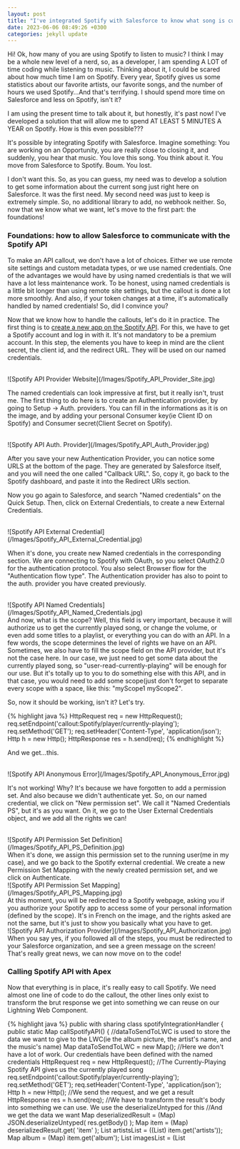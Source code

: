 ```yaml
---
layout: post
title: "I've integrated Spotify with Salesforce to know what song is currently playing."
date: 2023-06-06 08:49:26 +0300
categories: jekyll update
---
```


<p>Hi! Ok, how many of you are using Spotify to listen to music? I think I may be a whole new level of a nerd, so, as a developer, I am spending A LOT of time coding while listening to music. Thinking about it, I could be scared about how much time I am on Spotify. Every year, Spotify gives us some statistics about our favorite artists, our favorite songs, and the number of hours we used Spotify...And that's terrifying. I should spend more time on Salesforce and less on Spotify, isn't it? </p>

<p>I am using the present time to talk about it, but honestly, it's past now! I've developed a solution that will allow me to spend AT LEAST 5 MINUTES A YEAR on Spotify. How is this even possible???</p>
<p>It's possible by integrating Spotify with Salesforce. Imagine something: You are working on an Opportunity, you are really close to closing it, and suddenly, you hear that music. You love this song. You think about it. You move from Salesforce to Spotify. Boum. You lost.</p>
<p>I don't want this. So, as you can guess, my need was to develop a solution to get some information about the current song just right here on Salesforce. It was the first need. My second need was just to keep is extremely simple. So, no additional library to add, no webhook neither. So, now that we know what we want, let's move to the first part: the foundations!</p>

<h3>Foundations: how to allow Salesforce to communicate with the Spotify API</h3>
<p>To make an API callout, we don't have a lot of choices. Either we use remote site settings and custom metadata types, or we use named credentials. One of the advantages we would have by using named credentials is that we will have a lot less maintenance work. To be honest, using named credentials is a little bit longer than using remote site settings, but the callout is done a lot more smoothly. And also, if your token changes at a time, it's automatically handled by named credentials! So, did I convince you? </p>
<p>Now that we know how to handle the callouts, let's do it in practice. The first thing is to <a href="https://developer.spotify.com/dashboard">create a new app on the Spotify API</a>. For this, we have to get a Spotify account and log in with it. It's not mandatory to be a premium account. In this step, the elements you have to keep in mind are the client secret, the client id, and the redirect URL. They will be used on our named credentials.</p>
<br>
![Spotify API Provider Website](/Images/Spotify_API_Provider_Site.jpg)
<br>
<p>The named credentials can look impressive at first, but it really isn't, trust me. The first thing to do here is to create an Authentication provider, by going to Setup -> Auth. providers. You can fill in the informations as it is on the image, and by adding your personal Consumer key(ie Client ID on Spotify) and Consumer secret(Client Secret on Spotify).</p>
<br>
![Spotify API Auth. Provider](/Images/Spotify_API_Auth_Provider.jpg)
<br>
<p>After you save your new Authentication Provider, you can notice some URLS at the bottom of the page. They are generated by Salesforce itself, and you will need the one called "Callback URL". So, copy it, go back to the Spotify dashboard, and paste it into the Redirect URIs section. </p>
<p>Now you go again to Salesforce, and search "Named credentials" on the Quick Setup. Then, click on External Credentials, to create a new External Credentials.</p>
<br>
![Spotify API External Credential](/Images/Spotify_API_External_Credential.jpg)
<br>
<p>When it's done, you create new Named credentials in the corresponding section. We are connecting to Spotify with OAuth, so you select OAuth2.0 for the authentication protocol. You also select Browser flow for the "Authentication flow type". 
The Authentication provider has also to point to the auth. provider you have created previously.</p>
<br>
![Spotify API Named Credentials](/Images/Spotify_API_Named_Credentials.jpg)
<br>
And now, what is the scope? Well, this field is very important, because it will authorize us to get the currently played song, or change the volume, or even add some titles to a playlist, or everything you can do with an API. In a few words, the scope determines the level of rights we have on an API. 
Sometimes, we also have to fill the scope field on the API provider, but it's not the case here. In our case, we just need to get some data about the currently played song, so "user-read-currently-playing" will be enough for our use. But it's totally up to you to do something else with this API, and in that case, you would need to add some scope(just don't forget to separate every scope with a space, like this: "myScope1 myScope2".</p>
<p>So, now it should be working, isn't it? Let's try.</p>

{% highlight java %}
HttpRequest req = new HttpRequest();
req.setEndpoint('callout:Spotify/player/currently-playing');
req.setMethod('GET'); 
req.setHeader('Content-Type', 'application/json');
Http h = new Http();
HttpResponse res = h.send(req);
{% endhighlight %}

<p>And we get...this.</p>
<br>
![Spotify API Anonymous Error](/Images/Spotify_API_Anonymous_Error.jpg)
<br>
<p>It's not working! Why? It's because we have forgotten to add a permission set. And also because we didn't authenticate yet. So, on our named credential, we click on "New permission set".
We call it "Named Credentials PS", but it's as you want. On it, we go to the User External Credentials object, and we add all the rights we can!</p>
<br>
![Spotify API Permission Set Definition](/Images/Spotify_API_PS_Definition.jpg)
<br>
When it's done, we assign this permission set to the running user(me in my case), and we go back to the Spotify external credential. We create a new Permission Set Mapping with the newly created permission set, and we click on Authenticate. 
<br>
![Spotify API Permission Set Mapping](/Images/Spotify_API_PS_Mapping.jpg)
<br>
At this moment, you will be redirected to a Spotify webpage, asking you if you authorize your Spotify app to access some of your personal information (defined by the scope). It's in French on the image, and the rights asked are not the same, but it's just to show you basically what you have to get.
<br>
![Spotify API Authorization Provider](/Images/Spotify_API_Authorization.jpg)
<br>
When you say yes, if you followed all of the steps, you must be redirected to your Salesforce organization, and see a green message on the screen! That's really great news, we can now move on to the code!</p>

<h3>Calling Spotify API with Apex</h3>
<p>Now that everything is in place, it's really easy to call Spotify. We need almost one line of code to do the callout, the other lines only exist to transform the brut response we get into something we can reuse on our Lightning Web Component.</p>
{% highlight java %}
public with sharing class spotifyIntegrationHandler {
  public static Map<String, String> callSpotifyAPI() {
    //dataToSendToLWC is used to store the data we want to give to the LWC(ie the album picture, the artist's name, and the music's name)
    Map<String, String> dataToSendToLWC = new Map<String, String>();
    //Here we don't have a lot of work. Our credentials have been defined with the named credentials
    HttpRequest req = new HttpRequest();
    //The Currently-Playing Spotify API gives us the currently played song
    req.setEndpoint('callout:Spotify/player/currently-playing');
    req.setMethod('GET');
    req.setHeader('Content-Type', 'application/json');
    Http h = new Http();
    //We send the request, and we get a result
    HttpResponse res = h.send(req);
    //We have to transform the result's body into something we can use. We use the deserializeUntyped for this
    //And we get the data we want
    Map<String, Object> deserializedResult = (Map<String, Object>) JSON.deserializeUntyped(
      res.getBody()
    );
    Map<String, Object> item = (Map<String, Object>) deserializedResult.get(
      'item'
    );
    List<Object> artistsList = ((List<Object>) item.get('artists'));
    Map<String, Object> album = (Map<String, Object>) item.get('album');
    List<Object> imagesList = (List<Object>) album.get('images');
    //Here normally we would have to work on lists, with multiple images and artists(the featurings).
    //To simplify the problem, we just took the first element on these lists
    Map<String, Object> imageForCover = (Map<String, Object>) imagesList[0];
    Map<String, Object> artistObject = (Map<String, Object>) artistsList[0];

    //We store our data
    dataToSendToLWC.put('musicName', (String) item.get('name'));
    dataToSendToLWC.put('albumPhoto', (String) imageForCover.get('url'));
    dataToSendToLWC.put('artistName', (String) artistObject.get('name'));
    //We return the map
    return dataToSendToLWC;
  }
  //We call this apex method imperatively, so we don't need to add the cacheable=true annotation.
  //But "forgetting" it allows us to get noncached data everytime(ie new data at every callout)
  //It's important for us, to get the right song when Spotify API is called, and not an ancient one
  @AuraEnabled
  public static Map<String, String> getSongInformations() {
    return callSpotifyAPI();
  }
}
{% endhighlight %}

<h3>Getting the data into our LWC and handling the callouts</h3>
<p>For this part, we simply used Javascript to make the link between Apex and the screen(I mean the HTML). To make the implementation easier, I didn't add some Spotify events to make it reactive to the player changes. I wanted something really simple, so I simply added the API callout to the setInterval method, to ask Spotify what is the current music playing every 30 seconds. It's not something great, as it's taking resources and as it's playing against daily limits(it depends on the version of Salesforce you have, but it should be around 15000/day). But it's working, and it's simple.</p>

{% highlight javascript %}
import { LightningElement, track } from "lwc";
//getSongInformations will be used to call the Spotify API
import getSongInformations from "@salesforce/apex/spotifyIntegrationHandler.getSongInformations";

export default class SpotifyPlayerLWC extends LightningElement {
  error; //We store the error on a variable
  @track song; //The song variable will be used on the template, to display the actual music we are playing
  //Here the track keyword is not mandatory. If you don't add it, it will work anyway, but adding it allows us to have a reactive variable

  //We call this method imperatively because it offers us more control. Also, if we used the wire service(so, with cacheable=true),
  //We couldn't get new data every time
  callSpotifyAPI() {
    getSongInformations() //We call the apex method
      .then((result) => {
        this.song = result; //Result is already in the right format. It's a map with the right keys and values, we directly store it in the song variable
      })
      .catch((error) => {
        this.error = error; //If we get an error, we want to store it somewhere
      });
  }

  //When the page loads, we call Spotify API for the first time. After it, we call it again, but now it's every 30000ms(ie every 30s)
  connectedCallback() {
    this.callSpotifyAPI();
    setInterval(() => {
      this.callSpotifyAPI();
    }, 30000);
  }
}
{% endhighlight %}

<h3>Handling what's on the screen with HTML and CSS</h3>
<p>To be honest, this part almost took me more time than the other parts. I took time to think about what I wanted, and finally, I decided to present it like an album you are opening. So, here are the HTML and CSS files.</p>
{% highlight html %}
<template>
  <!-- We use song information here. lwc:if is the same as if:true. 
   We use it to avoid an error message when song infos are not available, for any reason. 
   You can try to remove the condition, to test  -->
  <template lwc:if={song}>
    <!-- On the envelope, we basically store two parts: the album picture on the left, and the song information on the right.
      We will define their positions on the CSS file -->
    <div class="envelope">
      <!-- Do not think about positions here. Positions are defined on the CSS file -->
      <!-- Left side -->
      <img class="imgcover" src={song.albumPhoto} />
      <!-- Right side -->
      <h1 class="song-info">
        You are listening to:<br />
        {song.artistName}, {song.musicName}.
      </h1>
    </div>
  </template>
</template>
{% endhighlight %}

{% highlight css %}
/* The envelope is containing everything(ie the album photo and the songs information). It's a rectangle of 400px x 200px.
We keep it simple, paint it blank, and will add some elements inside it */
.envelope {
  position: absolute;
  left: 0px;
  top: 0px;
  height: 200px;
  width: 400px;
  background-color: white;
}

/* The image is on the left side. We define it as a square of dimensions of 200px x 200px */
.imgcover {
  position: absolute;
  left: 0px;
  top: 0px;
  height: 200px;
  width: 200px;
}

/* We define the writing, but it's still up to you to modify it */
.song-info {
  position: absolute;
  top: 50px;
  left: 210px;
  font-family: "Open Sans", sans-serif;
  font-size: 11pt;
  font-weight: 600;
  text-transform: uppercase;
  color: black;
}
{% endhighlight %}

<h3>The result</h3>
<p>I wanted something simple and beautiful at the same time. I think that beauty is something really subjective, but I am still really proud of this component.</p>
<br>
![Spotify API Result](/Images/Spotify_API_Result.jpg)
<br>
<h3>Sources</h3>
<p>You can check these links, they are very useful:</p>
<ul>
<li><a href="https://developer.spotify.com/documentation/web-api/reference/get-the-users-currently-playing-track">Spotify Currently Playing Documentation</a></li>
<li><a href="https://developer.salesforce.com/docs/component-library/documentation/en/lwc/lwc.apex_call_imperative">Imperative Callouts in LWC</a></li>
<li><a href="https://github.com/selimhamidou/Salesforce-x-Spotify-API">The Github repository</a></li>
</ul>
<br>
Sélim HAMIDOU

